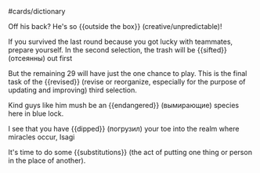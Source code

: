 #cards/dictionary 

Off his back?  He's so {{outside the box}} (creative/unpredictable)!

If you survived the last round because you got lucky with teammates, prepare yourself. In the second selection, the trash will be {{sifted}} (отсеянны) out first 

But the remaining 29 will have just the one chance to play. This is the final task of the {{revised}} (revise or reorganize, especially for the purpose of updating and improving) third selection. <!--SR:!2024-01-15,4,270-->

Kind guys like him mush be an {{endangered}} (вымирающие) species here in blue lock. <!--SR:!2024-01-15,6,250-->

I see that you have {{dipped}} (погрузил) your toe into the realm where miracles occur, Isagi

It's time to do some {{substitutions}} (the act of putting one thing or person in the place of another). <!--SR:!2024-01-14,3,250-->
